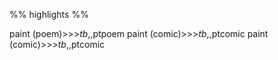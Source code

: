 %% highlights %%

paint (poem)>>><mark style="background-color:#D6817Eff"><CARET></mark>$tb$,,ptpoem
paint (comic)>>><mark style="background-color:#BA955Eff"><CARET></mark>$tb$,,ptcomic
paint (comic)>>><mark style="background-color:#9977BBff"><CARET></mark>$tb$,,ptcomic